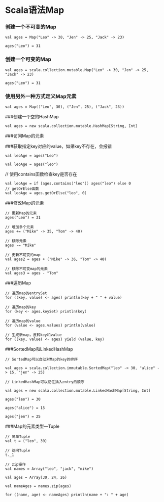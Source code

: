 # Scala语法Map


### 创建一个不可变的Map

```
val ages = Map("Leo" -> 30, "Jen" -> 25, "Jack" -> 23)

ages("Leo") = 31

```

### 创建一个可变的Map

```
val ages = scala.collection.mutable.Map("Leo" -> 30, "Jen" -> 25, "Jack" -> 23)

ages("Leo") = 31

```

### 使用另外一种方式定义Map元素

	val ages = Map(("Leo", 30), ("Jen", 25), ("Jack", 23))

###创建一个空的HashMap

	val ages = new scala.collection.mutable.HashMap[String, Int]

###访问Map的元素

###获取指定key对应的value，如果key不存在，会报错

```
val leoAge = ages("Leo")

val leoAge = ages("leo")

```

// 使用contains函数检查key是否存在

```
val leoAge = if (ages.contains("leo")) ages("leo") else 0
// getOrElse函数
val leoAge = ages.getOrElse("leo", 0)

```
###修改Map的元素

```
// 更新Map的元素
ages("Leo") = 31

// 增加多个元素
ages += ("Mike" -> 35, "Tom" -> 40)

// 移除元素
ages -= "Mike"

// 更新不可变的map
val ages2 = ages + ("Mike" -> 36, "Tom" -> 40)

// 移除不可变map的元素
val ages3 = ages - "Tom"
```

###遍历Map

```
// 遍历map的entrySet
for ((key, value) <- ages) println(key + " " + value)

// 遍历map的key
for (key <- ages.keySet) println(key)

// 遍历map的value
for (value <- ages.values) println(value)

// 生成新map，反转key和value
for ((key, value) <- ages) yield (value, key)

```

###SortedMap和LinkedHashMap

```
// SortedMap可以自动对Map的key的排序

val ages = scala.collection.immutable.SortedMap("leo" -> 30, "alice" -> 15, "jen" -> 25)

// LinkedHashMap可以记住插入entry的顺序

val ages = new scala.collection.mutable.LinkedHashMap[String, Int]

ages("leo") = 30

ages("alice") = 15

ages("jen") = 25

```

###Map的元素类型—Tuple

```
// 简单Tuple
val t = ("leo", 30)

// 访问Tuple
t._1

// zip操作
val names = Array("leo", "jack", "mike")

val ages = Array(30, 24, 26)

val nameAges = names.zip(ages)

for ((name, age) <- nameAges) println(name + ": " + age)

```

<!--
create time: 2018-03-08 19:56:25
Author: Alfred

This file is created by Marboo<http://marboo.io> template file $MARBOO_HOME/.media/starts/default.md
本文件由 Marboo<http://marboo.io> 模板文件 $MARBOO_HOME/.media/starts/default.md 创建
-->

